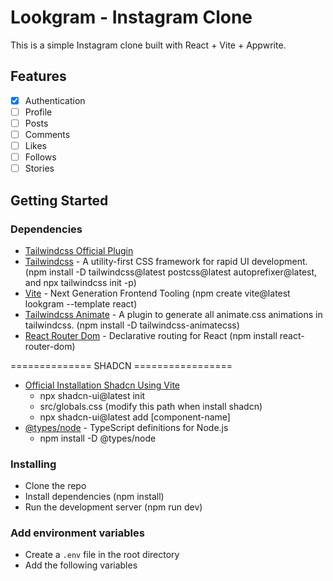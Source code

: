 # Lookgram - Instagram Clone

This is a simple Instagram clone built with React + Vite + Appwrite.

<!-- Image Section -->

<!-- Timeline: 52:59 -->

## Features

-  [x] Authentication
-  [ ] Profile
-  [ ] Posts
-  [ ] Comments
-  [ ] Likes
-  [ ] Follows
-  [ ] Stories

## Getting Started

### Dependencies

-  [Tailwindcss Official Plugin](https://tailwindcss.com/docs/plugins#official-plugins)
-  [Tailwindcss](https://tailwindcss.com/) - A utility-first CSS framework for rapid UI development. (npm install -D tailwindcss@latest postcss@latest autoprefixer@latest, and npx tailwindcss init -p)
-  [Vite](https://vitejs.dev/) - Next Generation Frontend Tooling (npm create vite@latest lookgram --template react)
-  [Tailwindcss Animate](https://www.npmjs.com/package/tailwindcss-animate) - A plugin to generate all animate.css animations in tailwindcss. (npm install -D tailwindcss-animatecss)
-  [React Router Dom](https://reactrouter.com/web/guides/quick-start) - Declarative routing for React (npm install react-router-dom)

============== SHADCN =================

-  [Official Installation Shadcn Using Vite](https://ui.shadcn.com/docs/installation/vite)
   -  npx shadcn-ui@latest init
   -  src/globals.css (modify this path when install shadcn)
   -  npx shadcn-ui@latest add [component-name]
-  [@types/node](https://www.npmjs.com/package/@types/node) - TypeScript definitions for Node.js
   -  npm install -D @types/node

### Installing

-  Clone the repo
-  Install dependencies (npm install)
-  Run the development server (npm run dev)

### Add environment variables

-  Create a `.env` file in the root directory
-  Add the following variables
